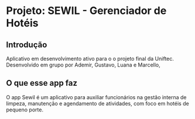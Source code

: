 Projeto: SEWIL - Gerenciador de Hotéis
==================================


Introdução
------------

Aplicativo em desenvolvimento ativo para o o projeto final da Uniftec. Desenvolvido em grupo por Ademir, Gustavo, Luana e Marcello,

O que esse app faz
--------------
O app Sewil é um aplicativo para auxiliar funcionários na gestão interna de limpeza, manutenção e agendamento de atividades, com foco em hotéis de pequeno porte.